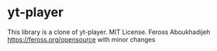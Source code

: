 # yt-player

This library is a clone of
yt-player. MIT License. Feross Aboukhadijeh <https://feross.org/opensource>
with minor changes
